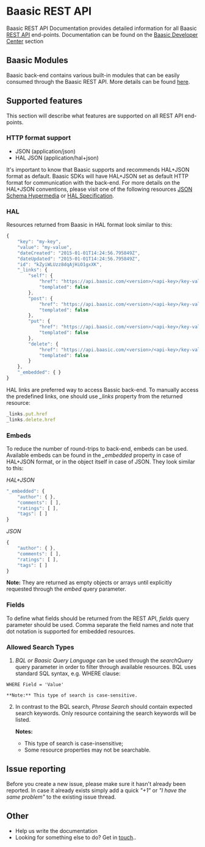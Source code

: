 # Baasic REST API

Baasic REST API Documentation provides detailed information for all Baasic [REST API](https://api.baasic.com/v1/) end-points. Documentation can be found on the [Baasic Developer Center](http://dev.baasic.com) section

## Baasic Modules

Baasic back-end contains various built-in modules that can be easily consumed through the Baasic REST API. More details can be found [here](http://dev.baasic.com/docs/).

## Supported features

This section will describe what features are supported on all REST API end-points.

### HTTP format support 
- JSON (application/json)
- HAL JSON (application/hal+json)

It's important to know that Baasic supports and recommends HAL+JSON format as default. Baasic SDKs will have HAL+JSON set as default HTTP format for communication with the back-end. For more details on the HAL+JSON conventions, please visit one of the following resources [JSON Schema Hypermedia](http://json-schema.org/latest/json-schema-hypermedia.html) or [HAL Specification](http://stateless.co/hal_specification.html).

### HAL 

Resources returned from Baasic in HAL format look similar to this:

```javascript
{
    "key": "my-key",
    "value": "my-value",
    "dateCreated": "2015-01-01T14:24:56.795849Z",
    "dateUpdated": "2015-01-01T14:24:56.795849Z",
    "id": "kZyiWLUzz8dqAjHiO1gxXK",
    "_links": {
        "self": {
            "href": "https://api.baasic.com/<version>/<api-key>/key-values/<key>",
            "templated": false
        },
        "post": {
            "href": "https://api.baasic.com/<version>/<api-key>/key-values",
            "templated": false
        },
        "put": {
            "href": "https://api.baasic.com/<version>/<api-key>/key-values/<key>",
            "templated": false
        },
        "delete": {
            "href": "https://api.baasic.com/<version>/<api-key>/key-values/<key>",
            "templated": false
        }
    },
    "_embedded": { }
}
```

HAL links are preferred way to access Bassic back-end. To manually access the predefined links, one should use *_links* property from the returned resource:

```javascript
_links.put.href
_links.delete.href
```

### Embeds

To reduce the number of round-trips to back-end, embeds can be used. Available embeds can be found in the *_embedded* property in case of HAL+JSON format, or in the object itself in case of JSON. They look similar to this:

_HAL+JSON_
```javascript
"_embedded": {
	"author": { },
	"comments": [ ],
	"ratings": [ ],
	"tags": [ ]
}
```

_JSON_
```javascript
{
	"author": { },
	"comments": [ ],
	"ratings": [ ],
	"tags": [ ]
}
```

**Note:** They are returned as empty objects or arrays until explicitly requested through the _embed_ query parameter.

### Fields

To define what fields should be returned from the REST API, _fields_ query parameter should be used. Comma separate the field names and note that dot notation is supported for embedded resources. 

### Allowed Search Types

1. *BQL or Baasic Query Language* can be used through the _searchQuery_ query parameter in order to filter through available resources. BQL uses standard SQL syntax, e.g. WHERE clause: 

 ```
 WHERE Field = 'Value'
 ```


	**Note:** This type of search is case-sensitive.

2. In contrast to the BQL search, *Phrase Search* should contain expected search keywords. Only
resource containing the search keywords will be listed. 

	**Notes:** 
    - This type of search is case-insensitive;
    - Some resource properties may not be searchable.

## Issue reporting

Before you create a new issue, please make sure it hasn't already been reported. In case it already exists simply add a quick _"+1"_ or _"I have the same problem"_ to the existing issue thread.

## Other

* Help us write the documentation
* Looking for something else to do? Get in [touch](https://groups.google.com/forum/#!forum/baasic-baas)..